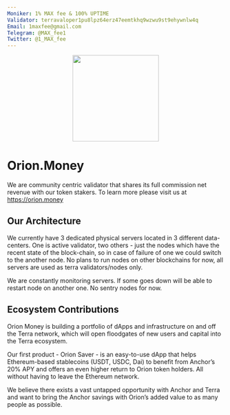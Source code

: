 ```yaml
---
Moniker: 1% MAX fee & 100% UPTIME
Validator: terravaloper1pu8lpz64erz47eemtkhq9wzwu9st9ehywnlw4q
Email: 1maxfee@gmail.com
Telegram: @MAX_fee1
Twitter: @1_MAX_fee
---
```


<p align="center">
  <img src="orion-money.png" width="200" height="200">
</p>

# Orion.Money

We are community centric validator that shares its full commission net revenue with our token stakers. To learn more please visit us at https://orion.money

## Our Architecture

We currently have 3 dedicated physical servers located in 3 different data-centers. One is active validator, two others - just the nodes which have the recent state of the block-chain, so in case of failure of one we could switch to the another node. No plans to run nodes on other blockchains for now, all servers are used as terra validators/nodes only.

We are constantly monitoring servers. If some goes down will be able to restart node on another one. No sentry nodes for now.

## Ecosystem Contributions

Orion Money is building a portfolio of dApps and infrastructure on and off the Terra network, which will open floodgates of new users and capital into the Terra ecosystem.

Our first product - Orion Saver - is an easy-to-use dApp that helps Ethereum-based stablecoins (USDT, USDC, Dai) to benefit from Anchor’s 20% APY and offers an even higher return to Orion token holders. All without having to leave the Ethereum network.

We believe there exists a vast untapped opportunity with Anchor and Terra and want to bring the Anchor savings with Orion’s added value to as many people as possible.
